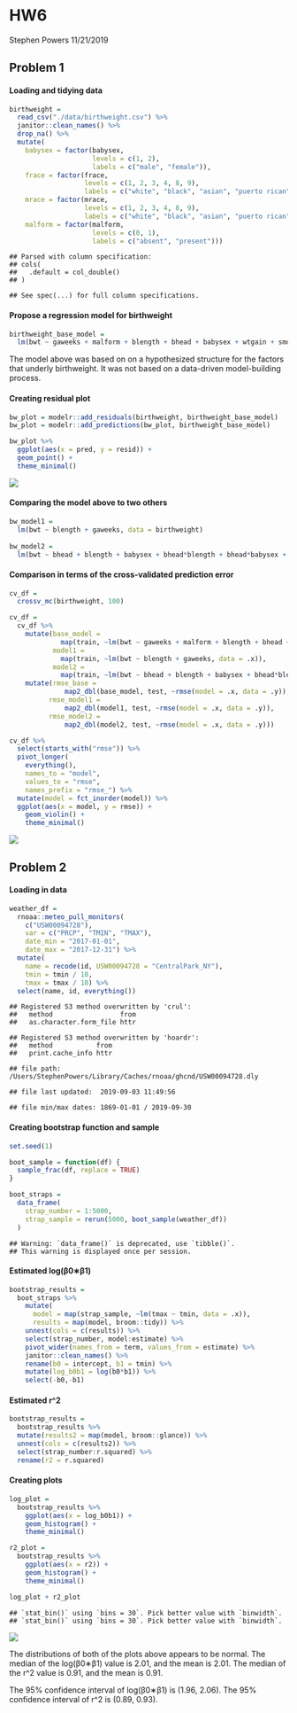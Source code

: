 HW6
================
Stephen Powers
11/21/2019

## Problem 1

#### Loading and tidying data

``` r
birthweight = 
  read_csv("./data/birthweight.csv") %>% 
  janitor::clean_names() %>% 
  drop_na() %>% 
  mutate(
    babysex = factor(babysex, 
                     levels = c(1, 2), 
                     labels = c("male", "female")),
    frace = factor(frace, 
                   levels = c(1, 2, 3, 4, 8, 9), 
                   labels = c("white", "black", "asian", "puerto rican", "other", "unknown")),
    mrace = factor(mrace, 
                   levels = c(1, 2, 3, 4, 8, 9), 
                   labels = c("white", "black", "asian", "puerto rican", "other", "unknown")),
    malform = factor(malform, 
                     levels = c(0, 1), 
                     labels = c("absent", "present")))
```

    ## Parsed with column specification:
    ## cols(
    ##   .default = col_double()
    ## )

    ## See spec(...) for full column specifications.

#### Propose a regression model for birthweight

``` r
birthweight_base_model = 
  lm(bwt ~ gaweeks + malform + blength + bhead + babysex + wtgain + smoken, data = birthweight)
```

The model above was based on on a hypothesized structure for the factors
that underly birthweight. It was not based on a data-driven
model-building process.

#### Creating residual plot

``` r
bw_plot = modelr::add_residuals(birthweight, birthweight_base_model) 
bw_plot = modelr::add_predictions(bw_plot, birthweight_base_model)

bw_plot %>% 
  ggplot(aes(x = pred, y = resid)) + 
  geom_point() +
  theme_minimal()
```

![](HW6_files/figure-gfm/unnamed-chunk-3-1.png)<!-- -->

#### Comparing the model above to two others

``` r
bw_model1 =
  lm(bwt ~ blength + gaweeks, data = birthweight)
  
bw_model2 = 
  lm(bwt ~ bhead + blength + babysex + bhead*blength + bhead*babysex + blength*babysex + bhead*blength*babysex, data = birthweight)
```

#### Comparison in terms of the cross-validated prediction error

``` r
cv_df = 
  crossv_mc(birthweight, 100)

cv_df = 
  cv_df %>% 
    mutate(base_model = 
             map(train, ~lm(bwt ~ gaweeks + malform + blength + bhead + babysex + wtgain + smoken, data = .x)), 
           model1 = 
             map(train, ~lm(bwt ~ blength + gaweeks, data = .x)), 
           model2 = 
             map(train, ~lm(bwt ~ bhead + blength + babysex + bhead*blength + bhead*babysex + blength*babysex + bhead*blength*babysex, data = .x))) %>% 
    mutate(rmse_base = 
              map2_dbl(base_model, test, ~rmse(model = .x, data = .y)),
          rmse_model1 = 
              map2_dbl(model1, test, ~rmse(model = .x, data = .y)),
          rmse_model2 = 
              map2_dbl(model2, test, ~rmse(model = .x, data = .y)))

cv_df %>% 
  select(starts_with("rmse")) %>% 
  pivot_longer(
    everything(),
    names_to = "model", 
    values_to = "rmse",
    names_prefix = "rmse_") %>% 
  mutate(model = fct_inorder(model)) %>% 
  ggplot(aes(x = model, y = rmse)) + 
    geom_violin() +
    theme_minimal()
```

![](HW6_files/figure-gfm/unnamed-chunk-5-1.png)<!-- -->

## Problem 2

#### Loading in data

``` r
weather_df = 
  rnoaa::meteo_pull_monitors(
    c("USW00094728"),
    var = c("PRCP", "TMIN", "TMAX"), 
    date_min = "2017-01-01",
    date_max = "2017-12-31") %>%
  mutate(
    name = recode(id, USW00094728 = "CentralPark_NY"),
    tmin = tmin / 10,
    tmax = tmax / 10) %>%
  select(name, id, everything())
```

    ## Registered S3 method overwritten by 'crul':
    ##   method                 from
    ##   as.character.form_file httr

    ## Registered S3 method overwritten by 'hoardr':
    ##   method           from
    ##   print.cache_info httr

    ## file path:          /Users/StephenPowers/Library/Caches/rnoaa/ghcnd/USW00094728.dly

    ## file last updated:  2019-09-03 11:49:56

    ## file min/max dates: 1869-01-01 / 2019-09-30

#### Creating bootstrap function and sample

``` r
set.seed(1)

boot_sample = function(df) {
  sample_frac(df, replace = TRUE)
}

boot_straps = 
  data_frame(
    strap_number = 1:5000,
    strap_sample = rerun(5000, boot_sample(weather_df))
  )
```

    ## Warning: `data_frame()` is deprecated, use `tibble()`.
    ## This warning is displayed once per session.

#### Estimated log(β0∗β1)

``` r
bootstrap_results = 
  boot_straps %>% 
    mutate(
      model = map(strap_sample, ~lm(tmax ~ tmin, data = .x)),
      results = map(model, broom::tidy)) %>% 
    unnest(cols = c(results)) %>%
    select(strap_number, model:estimate) %>% 
    pivot_wider(names_from = term, values_from = estimate) %>%
    janitor::clean_names() %>%
    rename(b0 = intercept, b1 = tmin) %>%
    mutate(log_b0b1 = log(b0*b1)) %>%
    select(-b0,-b1)
```

#### Estimated r^2

``` r
bootstrap_results =
  bootstrap_results %>%
  mutate(results2 = map(model, broom::glance)) %>%
  unnest(cols = c(results2)) %>%
  select(strap_number:r.squared) %>%
  rename(r2 = r.squared)
```

#### Creating plots

``` r
log_plot =
  bootstrap_results %>%
    ggplot(aes(x = log_b0b1)) +
    geom_histogram() +
    theme_minimal()

r2_plot = 
  bootstrap_results %>%
    ggplot(aes(x = r2)) + 
    geom_histogram() +
    theme_minimal()

log_plot + r2_plot
```

    ## `stat_bin()` using `bins = 30`. Pick better value with `binwidth`.
    ## `stat_bin()` using `bins = 30`. Pick better value with `binwidth`.

![](HW6_files/figure-gfm/unnamed-chunk-10-1.png)<!-- -->

The distributions of both of the plots above appears to be normal. The
median of the log(β0∗β1) value is 2.01, and the mean is 2.01. The median
of the r^2 value is 0.91, and the mean is 0.91.

The 95% confidence interval of log(β0∗β1) is (1.96, 2.06). The 95%
confidence interval of r^2 is (0.89, 0.93).
